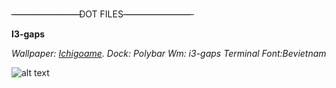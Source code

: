 -̶-̶-̶-̶-̶-̶-̶-̶-̶-̶-̶-̶-̶-̶-̶-̶-̶-̶-̶-̶-̶-̶-̶-̶DOT FILES-̶-̶-̶-̶-̶-̶-̶-̶-̶-̶-̶-̶-̶-̶-̶-̶-̶-̶-̶-̶-̶-̶-̶-̶

**I3-gaps**


*Wallpaper: [Ichigoame](https://gelbooru.com/index.php?page=post&s=view&id=6195212&tags=ichigoame+).*
*Dock: Polybar*
*Wm: i3-gaps*
*Terminal Font:Bevietnam*



![alt text](https://cdn.discordapp.com/attachments/862918880523583498/876800495463829524/ricecomplete.png)






